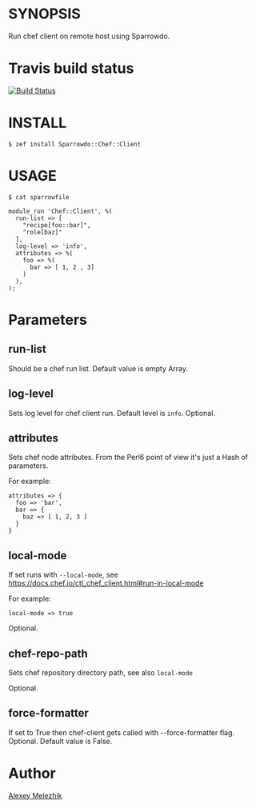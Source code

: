 # SYNOPSIS

Run chef client on remote host using Sparrowdo.

# Travis build status

[![Build Status](https://travis-ci.org/melezhik/sparrowdo-chef-client.svg)](https://travis-ci.org/melezhik/sparrowdo-chef-client)


# INSTALL

    $ zef install Sparrowdo::Chef::Client


# USAGE

    $ cat sparrowfile

    module_run 'Chef::Client', %(
      run-list => [
        "recipe[foo::bar]",
        "role[baz]"
      ],
      log-level => 'info',
      attributes => %(
        foo => %(
          bar => [ 1, 2 , 3]
        )
      ),
    );
    

# Parameters

## run-list

Should be a chef run list. Default value is empty Array.

## log-level

Sets log level for chef client run. Default level is `info`. Optional.
  
## attributes

Sets chef node attributes. From the Perl6 point of view it's just a Hash of parameters. 

For example:

    attributes => {
      foo => 'bar',
      bar => {
        baz => [ 1, 2, 3 ]
      }
    }

## local-mode

If set runs with `--local-mode`, see https://docs.chef.io/ctl_chef_client.html#run-in-local-mode

For example:

    local-mode => true

Optional.

## chef-repo-path

Sets chef repository directory path, see also `local-mode`

Optional.


## force-formatter

If set to True then chef-client gets called with --force-formatter flag. Optional.
Default value is False.


# Author

[Alexey Melezhik](melezhik@gmail.com)
